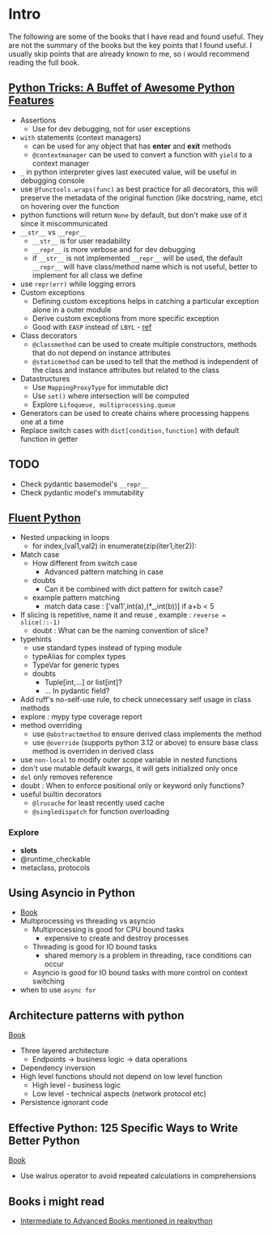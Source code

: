 # Intro
The following are some of the books that I have read and found useful. They are not the summary of the books but the key points that I found useful.
I usually skip points that are already known to me, so i would recommend reading the full book.

## [Python Tricks: A Buffet of Awesome Python Features](https://www.amazon.in/Python-Tricks-Buffet-Awesome-Features/dp/1775093301)
- Assertions 
    - Use for dev debugging, not for user exceptions 
- `with` statements (context managers)
    - can be used for any object that has __enter__ and __exit__ methods
    - `@contextmanager` can be used to convert a function with `yield` to a context manager
- `_` in python interpreter gives last executed value, will be useful in debugging console
- use `@functools.wraps(func)` as best practice for all decorators, this will preserve the metadata of the original function (like docstring, name, etc) on hovering over the function
- python functions will return `None` by default, but don't make use of it since it miscommunicated 
- `__str__` vs `__repr__` 
    - `__str__` is for user readability 
    - `__repr__` is more verbose and for dev debugging 
    - if `__str__` is not implemented `__repr__` will be used, the default `__repr__` will have class/method name which is not useful, better to implement for all class we define 
- use `repr(err)` while logging errors 
- Custom exceptions
    - Defining custom exceptions helps in catching a particular exception alone in a outer module 
    - Derive custom exceptions from more specific exception
    - Good with `EASP` instead of `LBYL` - [ref](https://stackoverflow.com/questions/11360858/what-is-the-eafp-principle-in-python)
- Class decorators
    - `@classmethod` can be used to create multiple constructors, methods that do not depend on instance attributes
    - `@staticmethod` can be used to tell that the method is independent of the class and instance attributes but related to the class 
- Datastructures
    - Use `MappingProxyType` for immutable dict 
    - Use `set()` where intersection will be computed 
    - Explore `Lifoqueue, multiprocessing.queue` 
- Generators can be used to create chains where processing happens one at a time 
- Replace switch cases with `dict[condition,function]` with default function in getter 

## TODO
 - Check pydantic basemodel's `__repr__`
 - Check pydantic model's immutability

## [Fluent Python](https://www.oreilly.com/library/view/fluent-python-2nd/9781492056348/)
- Nested unpacking in loops 
    - for index,(val1,val2) in enumerate(zip(iter1,iter2)): 
- Match case 
    - How different from switch case 
        - Advanced pattern matching in case 
    - doubts
        - Can it be combined with dict pattern for switch case?
    - example pattern matching
        - match data 
            case : ['val1',int(a),(*_,int(b))] if a+b < 5 
- If slicing is repetitive, name it and reuse , example : `reverse = slice(::-1)` 
    - doubt : What can be the naming convention of slice? 
- typehints
    - use standard types instead of typing module
    - typeAlias for complex types
    - TypeVar for generic types  
    - doubts
        - Tuple[int,...] or list[int]? 
        - ... In pydantic field?
- Add ruff's no-self-use rule, to check unnecessary self usage in class methods
- explore : mypy type coverage report
- method overriding
    - use `@abstractmethod` to ensure derived class implements the method
    - use `@override` (supports python 3.12 or above) to ensure base class method is overriden in derived class
- use `non-local` to modify outer scope variable in nested functions
- don't use mutable default kwargs, it will gets initialized only once 
- `del` only removes reference
- doubt : When to enforce positional only or keyword only functions?
- useful builtin decorators
    - `@lrucache` for least recently used cache
    - `@singledispatch` for function overloading

### Explore
- __slots__  
- @runtime_checkable 
- metaclass, protocols 

## Using Asyncio in Python
- [Book](https://www.oreilly.com/library/view/using-asyncio-in/9781492075325/?_gl=1*dj5yli*_ga*MTQwMjMzMjkzNy4xNzI3NTg3OTE5*_ga_092EL089CH*MTcyNzU4NzkxOC4xLjEuMTcyNzU4NzkyOC41MC4wLjA.)
- Multiprocessing vs threading vs asyncio 
    - Multiprocessing is good for CPU bound tasks
        - expensive to create and destroy processes
    - Threading is good for IO bound tasks
        - shared memory is a problem in threading, race conditions can occur
    - Asyncio is good for IO bound tasks with more control on context switching
- when to use `async for`

## Architecture patterns with python 
[Book](https://cosmicpython.com/book/preface.html)
 - Three layered architecture  
    - Endpoints -> business logic -> data operations 
 - Dependency inversion 
 - High level functions should not depend on low level function 
    - High level - business logic 
    - Low level - technical aspects (network protocol etc) 
 - Persistence ignorant code 

## Effective Python: 125 Specific Ways to Write Better Python
[Book](https://www.amazon.in/Effective-Python-Specific-Software-Development/dp/0138172188)
  - Use walrus operator to avoid repeated calculations in comprehensions
## Books i might read
- [Intermediate to Advanced Books mentioned in realpython](https://realpython.com/best-python-books/#best-intermediate-and-advanced-python-books)